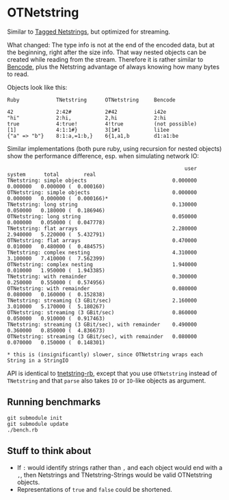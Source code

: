 # OTNetstring

Similar to [Tagged Netstrings](http://tnetstrings.org/), but optimized for streaming.

What changed: The type info is not at the end of the encoded data, but at the beginning, right after
the size info. That way nested objects can be created while reading from the stream. Therefore it is
rather similar to [Bencode](http://en.wikipedia.org/wiki/Bencode), plus the Netstring advantage of
always knowing how many bytes to read.

Objects look like this:

    Ruby            TNetstring      OTNetstring     Bencode
    
    42              2:42#           2#42            i42e
    "hi"            2:hi,           2,hi            2:hi
    true            4:true!         4!true          (not possible)
    [1]             4:1:1#}         3[1#1           li1ee
    {"a" => "b"}    8:1:a,=1:b,}    6{1,a1,b        d1:a1:be

Similar implementations (both pure ruby, using recursion for nested objects) show the performance
difference, esp. when simulating network IO:

                                                              user     system      total        real
    TNetstring: simple objects                            0.000000   0.000000   0.000000 (  0.000160)
    OTNetstring: simple objects                           0.000000   0.000000   0.000000 (  0.000166)*
    TNetstring: long string                               0.130000   0.050000   0.180000 (  0.186946)
    OTNetstring: long string                              0.050000   0.000000   0.050000 (  0.047778)
    TNetstring: flat arrays                               2.280000   2.940000   5.220000 (  5.432791)
    OTNetstring: flat arrays                              0.470000   0.010000   0.480000 (  0.484575)
    TNetstring: complex nesting                           4.310000   3.100000   7.410000 (  7.562399)
    OTNetstring: complex nesting                          1.940000   0.010000   1.950000 (  1.943385)
    TNetstring: with remainder                            0.300000   0.250000   0.550000 (  0.574956)
    OTNetstring: with remainder                           0.080000   0.080000   0.160000 (  0.152838)
    TNetstring: streaming (3 GBit/sec)                    2.160000   3.010000   5.170000 (  5.180267)
    OTNetstring: streaming (3 GBit/sec)                   0.860000   0.050000   0.910000 (  0.917463)
    TNetstring: streaming (3 GBit/sec), with remainder    0.490000   0.360000   0.850000 (  4.836673)
    OTNetstring: streaming (3 GBit/sec), with remainder   0.080000   0.070000   0.150000 (  0.148301)
    
    * this is (insignificantly) slower, since OTNetstring wraps each String in a StringIO

API is identical to [tnetstring-rb](https://github.com/mattyoho/tnetstring-rb), except that you use
`OTNetstring` instead of `TNetstring` and that `parse` also takes `IO` or `IO`-like objects as
argument.

## Running benchmarks

    git submodule init
    git submodule update
    ./bench.rb

## Stuff to think about

* If `:` would identify strings rather than `,` and each object would end with a `,`, then Netstrings
  and TNetstring-Strings would be valid OTNetstring objects.
* Representations of `true` and `false` could be shortened.
